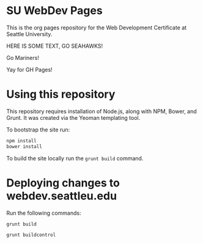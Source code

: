 # SU WebDev Pages

This is the org pages repository for the Web Development Certificate at Seattle University.


HERE IS SOME TEXT, GO SEAHAWKS! 

Go Mariners!

Yay for GH Pages!

Using this repository
=====================
This repository requires installation of Node.js, along with NPM, Bower, and Grunt. It was created via the Yeoman templating tool.

To bootstrap the site run:

```bash
npm install
bower install
```

To build the site locally run the ``grunt build`` command.


Deploying changes to webdev.seattleu.edu
========================================
Run the following commands:

```
grunt build

grunt buildcontrol
```